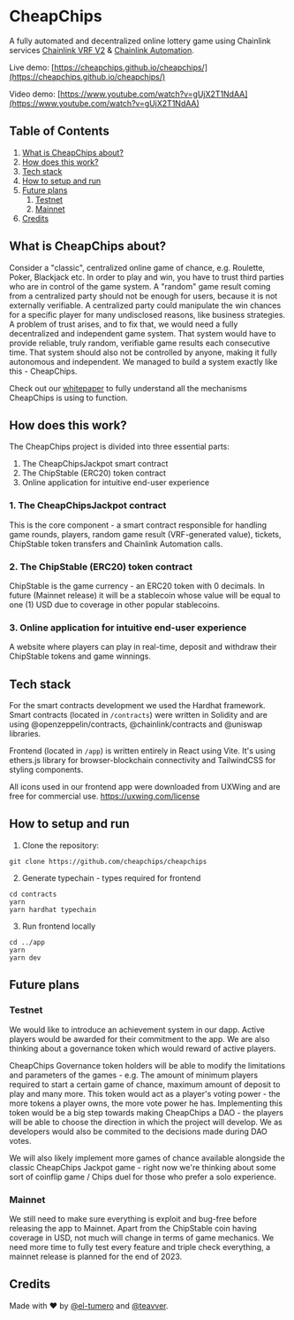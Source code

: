 # **CheapChips**
A fully automated and decentralized online lottery game using Chainlink services [Chainlink VRF V2](https://docs.chain.link/vrf/v2/introduction) & [Chainlink Automation](https://automation.chain.link/).

Live demo: [https://cheapchips.github.io/cheapchips/](https://cheapchips.github.io/cheapchips/)

Video demo: [https://www.youtube.com/watch?v=gUjX2T1NdAA](https://www.youtube.com/watch?v=gUjX2T1NdAA)

## Table of Contents
1. [What is CheapChips about?](#about)
2. [How does this work?](#work)
3.  [Tech stack](#stack)
4. [How to setup and run](#setup)
5. [Future plans](#plans)
    1. [Testnet](#testnet)
    2. [Mainnet](#mainnet)
6. [Credits](#credits)

<a id="about"></a>
## What is CheapChips about? 

Consider a "classic", centralized online game of chance, e.g. Roulette, Poker, Blackjack etc. In order to play and win, you have to trust third parties who are in control of the game system. A "random" game result coming from a centralized party should not be enough for users, because it is not externally verifiable. A centralized party could manipulate the win chances for a specific player for many undisclosed reasons, like business strategies. A problem of trust arises, and to fix that, we would need a fully decentralized and independent game system. That system would have to provide reliable, truly random, verifiable game results each consecutive time. That system should also not be controlled by anyone, making it fully autonomous and independent. We managed to build a system exactly like this - CheapChips.

Check out our [whitepaper](/docs/whitepaper/whitepaper.pdf) to fully understand all the mechanisms CheapChips is using to function.

<a id="work"></a>
## How does this work?

The CheapChips project is divided into three essential parts:
1. The CheapChipsJackpot smart contract
2. The ChipStable (ERC20) token contract
3. Online application for intuitive end-user experience

### 1. The CheapChipsJackpot contract

This is the core component - a smart contract responsible for handling game rounds, players, random game result (VRF-generated value), tickets, ChipStable token transfers and Chainlink Automation calls.

### 2. The ChipStable (ERC20) token contract

ChipStable is the game currency - an ERC20 token with 0 decimals. In future (Mainnet release) it will be a stablecoin whose value will be equal to one (1) USD due to coverage in other popular stablecoins. 

### 3. Online application for intuitive end-user experience

A website where players can play in real-time, deposit and withdraw their ChipStable tokens and game winnings.

<a id="stack"></a>
## Tech stack
For the smart contracts development we used the Hardhat framework.
Smart contracts (located in `/contracts`) were written in Solidity and are using @openzeppelin/contracts, @chainlink/contracts and @uniswap libraries.

Frontend (located in `/app`) is written entirely in React using Vite. It's using ethers.js library for browser-blockchain connectivity and TailwindCSS for styling components.

All icons used in our frontend app were downloaded from UXWing and are free for commercial use. https://uxwing.com/license

<a id="setup"></a>
## How to setup and run

1. Clone the repository:
```
git clone https://github.com/cheapchips/cheapchips
```

2. Generate typechain - types required for frontend
```
cd contracts
yarn
yarn hardhat typechain
```

3. Run frontend locally
```
cd ../app
yarn
yarn dev
```

<a id="plans"></a>
## Future plans

<a id="testnet"></a>
### Testnet

We would like to introduce an achievement system in our dapp. Active players would be awarded for their commitment to the app.
We are also thinking about a governance token which would reward of active players.

CheapChips Governance token holders will be able to modify the limitations and parameters of the games - e.g. The amount of minimum players required to start a certain game of chance, maximum amount of deposit to play and many more.
This token would act as a player's voting power - the more tokens a player owns, the more vote power he has. Implementing this token would be a big step towards making CheapChips a DAO - the players will be able to choose the direction in which the project will develop. We as developers would also be commited to the decisions made during DAO votes. 

We will also likely implement more games of chance available alongside the classic CheapChips Jackpot game - right now we're thinking about some sort of coinflip game / Chips duel for those who prefer a solo experience.

<a id="mainnet"></a>
### Mainnet

We still need to make sure everything is exploit and bug-free before releasing the app to Mainnet. Apart from the ChipStable coin having coverage in USD, not much will change in terms of game mechanics.
We need more time to fully test every feature and triple check everything, a mainnet release is planned for the end of 2023.

<a id="credits"></a>
## Credits
Made with ❤️ by [@el-tumero](https://github.com/el-tumero) and [@teavver](https://github.com/teavver).
